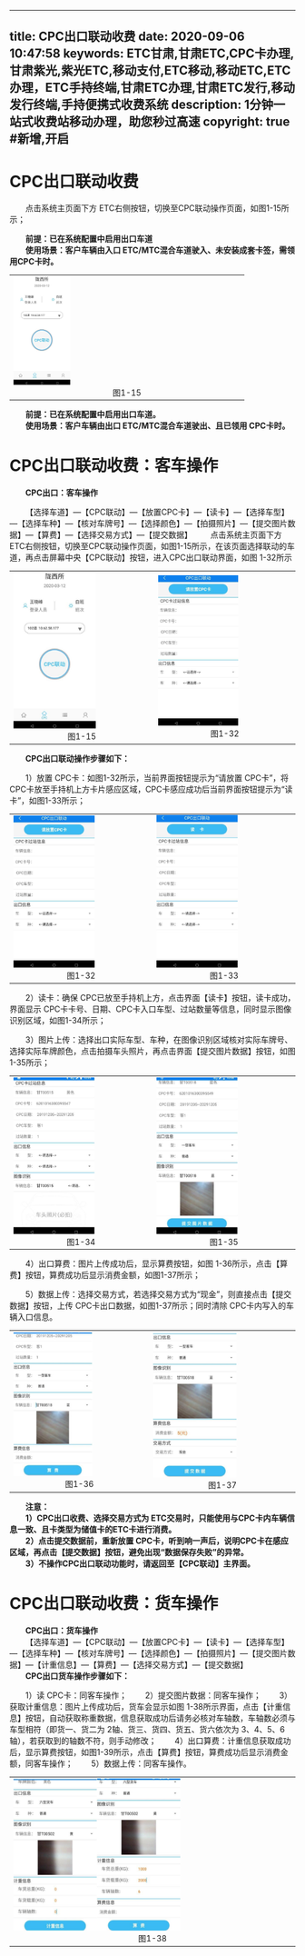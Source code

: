 
---
title:  CPC出口联动收费
date: 2020-09-06 10:47:58
keywords: ETC甘肃,甘肃ETC,CPC卡办理,甘肃紫光,紫光ETC,移动支付,ETC移动,移动ETC,ETC办理，ETC手持终端,甘肃ETC办理,甘肃ETC发行,移动发行终端,手持便携式收费系统
description: 1分钟一站式收费站移动办理，助您秒过高速
copyright: true #新增,开启
---

# CPC出口联动收费
&emsp;&emsp;点击系统主页面下方 ETC右侧按钮，切换至CPC联动操作页面，如图1-15所示；
<div style="font-weight:bold;">&emsp;&emsp;前提：已在系统配置中启用出口车道</div>
<div style="font-weight:bold;">&emsp;&emsp;使用场景：客户车辆由入口 ETC/MTC混合车道驶入、未安装成套卡签，需领用CPC卡时。</div>
<table>
  <td><img src="/pub-images/laneCpc-1.jpg"  width="25%" /><div style="text-align:center;">图1-15</div></td>
   </table>
<div style="font-weight:bold;">&emsp;&emsp;前提：已在系统配置中启用出口车道。</div>
<div style="font-weight:bold;">&emsp;&emsp;使用场景：客户车辆由出口 ETC/MTC混合车道驶出、且已领用  CPC卡时。</div>
   
# CPC出口联动收费：客车操作
<div style="font-weight:bold;">&emsp;&emsp;CPC出口：客车操作</div>

&emsp;&emsp;【选择车道】—【CPC联动】—【放置CPC卡】—【读卡】—【选择车型】—【选择车种】—【核对车牌号】—【选择颜色】—【拍摄照片】—【提交图片数据】—【算费】—【选择交易方式】—【提交数据】
&emsp;&emsp;点击系统主页面下方 ETC右侧按钮，切换至CPC联动操作页面，如图1-15所示，在该页面选择联动的车道，再点击屏幕中央【CPC联动】按钮，进入CPC出口联动界面，如图 1-32所示
<table>
        <td><img src="/pub-images/laneCpcExitPassengerCar-1.jpg"  width="60%" /><div style="text-align:center;">图1-15</div></td>
         <td><img src="/pub-images/laneCpcExitPassengerCar-2.jpg"  width="60%" /><div style="text-align:center;">图1-32</div></td>
       </table>
<div style="font-weight:bold;">&emsp;&emsp;CPC出口联动操作步骤如下：</div>

&emsp;&emsp;1）放置 CPC卡：如图1-32所示，当前界面按钮提示为“请放置 CPC卡”，将 CPC卡放至手持机上方卡片感应区域，CPC卡感应成功后当前界面按钮提示为“读卡”，如图1-33所示；
<table>
        <td><img src="/pub-images/laneCpcExitPassengerCar-2.jpg"  width="60%" /><div style="text-align:center;">图1-32</div></td>
         <td><img src="/pub-images/laneCpcExitPassengerCar-3.jpg"  width="60%" /><div style="text-align:center;">图1-33</div></td>
       </table>
&emsp;&emsp;2）读卡：确保 CPC已放至手持机上方，点击界面【读卡】按钮，读卡成功，界面显示 CPC卡卡号、日期、CPC卡入口车型、过站数量等信息，同时显示图像识别区域，如图1-34所示；

&emsp;&emsp;3）图片上传：选择出口实际车型、车种，在图像识别区域核对实际车牌号、选择实际车牌颜色，点击拍摄车头照片，再点击界面【提交图片数据】按钮，如图1-35所示；
<table>
        <td><img src="/pub-images/laneCpcExitPassengerCar-4.jpg"  width="60%" /><div style="text-align:center;">图1-34</div></td>
         <td><img src="/pub-images/laneCpcExitPassengerCar-5.jpg"  width="60%" /><div style="text-align:center;">图1-35</div></td>
       </table>
&emsp;&emsp;4）出口算费：图片上传成功后，显示算费按钮，如图 1-36所示，点击【算费】按钮，算费成功后显示消费金额，如图1-37所示；

&emsp;&emsp;5）数据上传：选择交易方式，若选择交易方式为“现金”，则直接点击【提交数据】按钮，上传 CPC卡出口数据，如图1-37所示；同时清除 CPC卡内写入的车辆入口信息。
<table>
        <td><img src="/pub-images/laneCpcExitPassengerCar-6.jpg"  width="60%" /><div style="text-align:center;">图1-36</div></td>
         <td><img src="/pub-images/laneCpcExitPassengerCar-7.jpg"  width="60%" /><div style="text-align:center;">图1-37</div></td>
       </table>
 
<div style="font-weight:bold;"> &emsp;&emsp;注意：</div>
<div style="font-weight:bold;"> &emsp;&emsp;1）CPC出口收费、选择交易方式为  ETC交易时，只能使用与CPC卡内车辆信息一致、且卡类型为储值卡的ETC卡进行消费。</div> 
<div style="font-weight:bold;"> &emsp;&emsp;2）点击提交数据前，重新放置 CPC卡，听到响一声后，说明CPC卡在感应区域，再点击【提交数据】按钮，避免出现“数据保存失败”的异常。</div> 
<div style="font-weight:bold;"> &emsp;&emsp;3）不操作CPC出口联动功能时，请返回至【CPC联动】主界面。</div>
  
# CPC出口联动收费：货车操作
<div style="font-weight:bold;">&emsp;&emsp;CPC出口：货车操作</div>
&emsp;&emsp;【选择车道】—【CPC联动】—【放置CPC卡】—【读卡】—【选择车型】—【选择车种】—【核对车牌号】—【选择颜色】—【拍摄照片】—【提交图片数据】—【计重信息】—【算费】—【选择交易方式】—【提交数据】
<div style="font-weight:bold;">&emsp;&emsp;CPC出口货车操作步骤如下：</div>

&emsp;&emsp;1）读 CPC卡：同客车操作；
&emsp;&emsp;2）提交图片数据：同客车操作；
&emsp;&emsp;3）获取计重信息：图片上传成功后，货车会显示如图 1-38所示界面，点击【计重信息】按钮，自动获取称重数据，信息获取成功后请务必核对车轴数，车轴数必须与车型相符（即货一、货二为 2轴、货三、货四、货五、货六依次为   3、4、5、6轴），若获取到的轴数不符，则手动修改；
&emsp;&emsp;4）出口算费：计重信息获取成功后，显示算费按钮，如图1-39所示，点击【算费】按钮，算费成功后显示消费金额，同客车操作；
&emsp;&emsp;5）数据上传：同客车操作。
<table>
        <td><img src="/pub-images/laneCpcExitPassengerVar-1.jpg"  width="60%" /><div style="text-align:center;">图1-38</div></td>
       </table>


